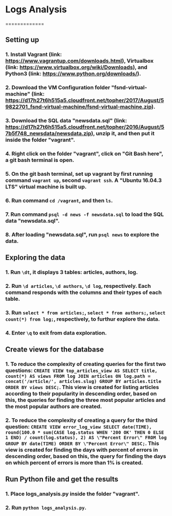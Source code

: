 # Logs Analysis
=============

## Setting up
### 1. Install Vagrant (link: https://www.vagrantup.com/downloads.html), Virtualbox (link: https://www.virtualbox.org/wiki/Downloads), and Python3 (link: https://www.python.org/downloads/).
### 2. Download the VM Configuration folder "fsnd-virtual-machine" (link: https://d17h27t6h515a5.cloudfront.net/topher/2017/August/59822701_fsnd-virtual-machine/fsnd-virtual-machine.zip).
### 3. Download the SQL data "newsdata.sql" (link: https://d17h27t6h515a5.cloudfront.net/topher/2016/August/57b5f748_newsdata/newsdata.zip), unzip it, and then put it inside the folder "vagrant".
### 4. Right click on the folder "vagrant", click on "Git Bash here", a git bash terminal is open.
### 5. On the git bash terminal, set up vagrant by first running command `vagrant up`, second `vagrant ssh`. A "Ubuntu 16.04.3 LTS" virtual machine is built up.
### 6. Run command `cd /vagrant`, and then `ls`.
### 7. Run command `psql -d news -f newsdata.sql` to load the SQL data "newsdata.sql".
### 8. After loading "newsdata.sql", run `psql news` to explore the data.

## Exploring the data
### 1. Run `\dt`, it displays 3 tables: articles, authors, log.
### 2. Run `\d articles`, `\d authors`, `\d log`, respectively. Each command responds with the columns and their types of each table.
### 3. Run `select * from articles;`, `select * from authors;`, `select count(*) from log;`, respectively, to furthur explore the data.
### 4. Enter `\q` to exit from data exploration.

## Create views for the database
### 1. To reduce the complexity of creating queries for the first two questions: `CREATE VIEW top_articles_view AS SELECT title, count(*) AS views FROM log JOIN articles ON log.path = concat('/article/', articles.slug) GROUP BY articles.title ORDER BY views DESC;`. This view is created for listing articles according to their popularity in descending order, based on this, the queries for finding the three most popular articles and the most popular authors are created.
### 2. To reduce the complexity of creating a query for the third question: `CREATE VIEW error_log_view SELECT date(TIME), round(100.0 * sum(CASE log.status WHEN '200 OK' THEN 0 ELSE 1 END) / count(log.status), 2) AS \"Percent Error\" FROM log GROUP BY date(TIME) ORDER BY \"Percent Error\" DESC;`. This view is created for finding the days with percent of errors in descending order, based on this, the query for finding the days on which percent of errors is more than 1% is created.

## Run Python file and get the results
### 1. Place logs_analysis.py inside the folder "vagrant".
### 2. Run `python logs_analysis.py`.

